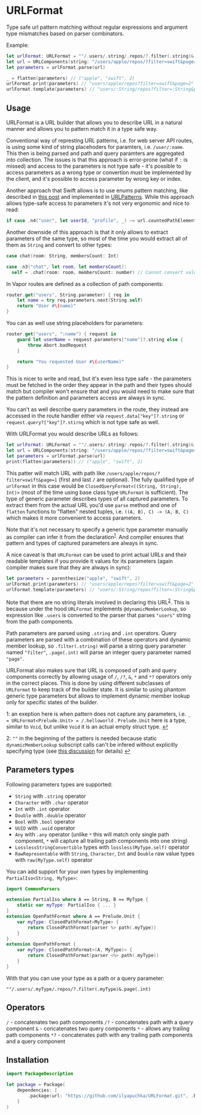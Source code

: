 # URLFormat

Type safe url pattern matching without regular expressions and argument type mismatches based on parser combinators.

Example:

```swift
let urlFormat: URLFormat = ""/.users/.string/.repos/?.filter(.string)&.page(.int)
let url = URLComponents(string: "/users/apple/repos/?filter=swift&page=2")!
let parameters = urlFormat.parse(url)

_ = flatten(parameters) // ("apple", "swift", 2)
urlFormat.print(parameters) // "users/apple/repos?filter=swift&page=2"
urlFormat.template(parameters) // "users/:String/repos?filter=:String&page=:Int"
```

## Usage

URLFormat is a URL builder that allows you to describe URL in a natural manner and allows you to pattern match it in a type safe way.

Conventional way of represting URL patterns, i.e. for web server API routes, is using some kind of string placehoders for paramters, i.e. `/user/:name`. This then is being parsed and path and query paramters are aggregated into collection. The issues is that this approach is error-prone (what if `:` is missed) and access to the parameters is not type safe - it's possible to access parameters as a wrong type or convertion must be implemented by the client, and it's possible to access parameter by wrong key or index.

Another approach that Swift allows is to use enums pattern matching, like described in [this post](https://alisoftware.github.io/swift/pattern-matching/2015/08/23/urls-and-pattern-matching/) and implemented in [URLPatterns](https://github.com/johnpatrickmorgan/URLPatterns). While this approach allows type-safe access to parameters it's not very ergonomic and nice to read:

```swift
if case .n4("user", let userId, "profile", _) ~= url.countedPathElements() { ... }
```

Another downside of this approach is that it only allows to extract parameters of the same type, so most of the time you would extract all of them as `String` and convert to other types:

```swift
case chat(room: String, membersCount: Int)

case .n3("chat", let room, let membersCount):
  self = .chat(room: room, membersCount: number) // Cannot convert value of type 'String' to expected argument type 'Int'
```

In Vapor routes are defined as a collection of path components:

```swift
router.get("users", String.parameter) { req in
    let name = try req.parameters.next(String.self)
    return "User #\(name)"
}
```

You can as well use string placeholders for parameters:

```swift
router.get("users", ":name") { request in
    guard let userName = request.parameters["name"]?.string else {
        throw Abort.badRequest
    }

    return "You requested User #\(userName)"
}
```

This is nicer to write and read, but it's even less type safe - the parameters must be fetched in the order they appear in the path and their types should match but compiler won't ensure that and you would need to make sure that the pattern definition and parameters access are always in sync.

You can't as well describe query parameters in the route, they instead are accessed in the route handler either via `request.data["key"]?.string` or `request.query?["key"]?.stirng` which is not type safe as well.

With URLFormat you would describe URLs as follows:

```swift
let urlFormat: URLFormat = ""/.users/.string/.repos/?.filter(.string)&.page(.int)
let url = URLComponents(string: "/users/apple/repos/?filter=swift&page=2")!
let parameters = urlFormat.parse(url)
print(flatten(parameters)) // ("apple", "swift", 2)
```

This patter will match URL with path like `/users/apple/repos/?filter=swift&page=1` (first and last `/` are optional). The fully qualified type of `urlFormat` in this case would be  `ClosedQueryFormat<((String, String), Int)>` (most of the time using base class type `URLFormat` is sufficient). The type of generic parameter describes types of all captured parameters. To extract them from the actual URL you'd use `parse` method and one of `flatten` functions to "flatten" nested tuples, i.e. `((A, B), C) -> (A, B, C)` which makes it more convenient to access parameters.

Note that it's not necessary to specify a generic type parameter manually as compiler can infer it from the declaration<sup id="a1">[1](#f1)</sup>. And compiler ensures that pattern and types of captured parameters are always in sync.

A nice caveat is that `URLFormat` can be used to print actual URLs and their readable templates if you provide it values for its parameters (again compiler makes sure that they are always in sync):

```swift
let parameters = parenthesize("apple", "swift", 2)
urlFormat.print(parameters) // "users/apple/repos?filter=swift&page=2"
urlFormat.template(parameters) // "users/:String/repos?filter=:String&page=:Int"
```

Note that there are no string literals involved in declaring this URL<sup id="a2">[2](#f2)</sup>. This is because under the hood `URLFormat` implements `@dynamicMemberLookup`, so expression like `.users` is converted to the parser that parses `"users"` string from the path components.

Path parameters are parsed using `.string` and `.int` operators. Query parameters are parsed with a combination of these operators and dynamic member lookup, so `.filter(.string)` will parse a string query parameter named `"filter"`, `.page(.int)` will parse an integer query parameter named `"page"`.

URLFormat also makes sure that URL is composed of path and query components correctly by allowing usage of `/`, `/?`, `&`, `*` and `*?` operators only in the correct places. This is done by using different subclasses of `URLFormat` to keep track of the builder state. It is similar to using phantom generic type parameters but allows to implement dynamic member lookup only for specific states of the builder.

<a name="f1">1</a>: an exeption here is when pattern does not capture any parameters, i.e. `_ = URLFormat<Prelude.Unit> = /.helloworld` . `Prelude.Unit` here is a type, similar to `Void`, but unlike `Void` it is an actual empty struct type. [↩](#a1)

<a name="f2">2</a>: `""` in the beginning of the patters is needed because static `dynamicMemberLookup` subscript calls can't be infered without explicitly specifying type (see [this discussion](https://forums.swift.org/t/static-dynamicmemberlookup/33310/5) for details) [↩](#a2)

## Parameters types

Following parameters types are supported:

- `String` with `.string` operator 
- `Character` with `.char` operator
- `Int` with `.int` operator
- `Double` with `.double` operator
- `Bool` with `.bool` operator
- `UUID` with `.uuid` operator
- `Any` with `.any` operator (unlike `*` this will match only single path component, `*` will capture all trailing path components into one string)
- `LosslessStringConvertible` types with `lossless(MyType.self)` operator
- `RawRepresentable` with `String`, `Character`, `Int` and `Double` raw value types with `raw(MyType.self)` operator

You can add support for your own types by implementing `PartialIso<String, MyType>`:

```swift
import CommonParsers

extension PartialIso where A == String, B == MyType {
    static var myType: PartialIso { ... }
}
extension OpenPathFormat where A == Prelude.Unit {
    var myType: ClosedPathFormat<MyType> {
        return ClosedPathFormat(parser %> path(.myType))
    }
}
extension OpenPathFormat {
    var myType: ClosedPathFormat<(A, MyType)> {
        return ClosedPathFormat(parser <%> path(.myType))
    }
}
```

With that you can use your type as a path or a query parameter:

`""/.users/.myType/.repos/?.filter(.myType)&.page(.int)`

## Operators

`/` - concatenates two path components
`/?` - concatenates path with a query component
`&` - concatenates two query components
`*` - allows any trailing path components
`*?` - concatenates path with any trailing path components and a query component

## Installation

```swift
import PackageDescription

let package = Package(
    dependencies: [
        .package(url: "https://github.com/ilyapuchka/URLFormat.git", .branch("master")),
    ]
)
```
